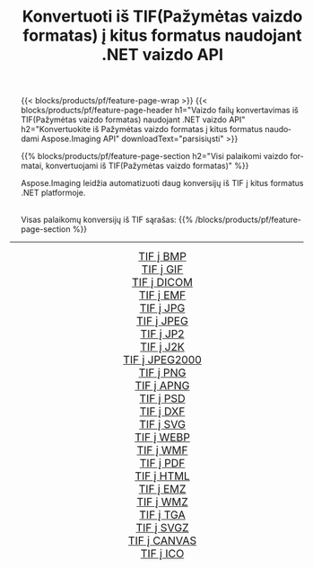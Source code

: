 ﻿---
title: Konvertuoti iš TIF(Pažymėtas vaizdo formatas) į kitus formatus naudojant .NET vaizdo API 
weight: 3920
url: /lt/net/conversion/from/tif 
lang: lt
langdirlevel: 2
locales: zh-hans,ja,it,ru,de,es,fr,nl,id,lt,pl,pt,vi,tr,ko,zh-hant,ar,hi,th,sv,cs,uk,he
description: Naudodami Aspose.Imaging galite lengvai konvertuoti iš TIF(Pažymėtas vaizdo formatas) į kitus formatus
---

{{< blocks/products/pf/feature-page-wrap >}}
{{< blocks/products/pf/feature-page-header h1="Vaizdo failų konvertavimas iš TIF(Pažymėtas vaizdo formatas) naudojant .NET vaizdo API" h2="Konvertuokite iš Pažymėtas vaizdo formatas į kitus formatus naudodami Aspose.Imaging API" downloadText="parsisiųsti" >}}


{{% blocks/products/pf/feature-page-section  h2="Visi palaikomi vaizdo formatai, konvertuojami iš TIF(Pažymėtas vaizdo formatas)" %}}
<p align=justify>Aspose.Imaging leidžia automatizuoti daug konversijų iš TIF į kitus formatus .NET platformoje. </p>
<br/>
Visas palaikomų konversijų iš TIF sąrašas:
{{% /blocks/products/pf/feature-page-section %}}
<div class="container-fluid productfamilypage bg-gray">
    <div class="convertypes bg-gray agp-content section">
        <div class="container">
		<hr style="margin-left:-20px;"/>
		<div class="row other-converters" style="gap: 10px;font-size: 19px;text-align:center;">
		    <div class='col-md-2 other-converter remove-lp remove-rp'><a href="/imaging/lt/net/conversion/tif-to-bmp" style="padding:15px;">TIF į BMP</a></div><div class='col-md-2 other-converter remove-lp remove-rp'><a href="/imaging/lt/net/conversion/tif-to-gif" style="padding:15px;">TIF į GIF</a></div><div class='col-md-2 other-converter remove-lp remove-rp'><a href="/imaging/lt/net/conversion/tif-to-dicom" style="padding:15px;">TIF į DICOM</a></div><div class='col-md-2 other-converter remove-lp remove-rp'><a href="/imaging/lt/net/conversion/tif-to-emf" style="padding:15px;">TIF į EMF</a></div><div class='col-md-2 other-converter remove-lp remove-rp'><a href="/imaging/lt/net/conversion/tif-to-jpg" style="padding:15px;">TIF į JPG</a></div><div class='col-md-2 other-converter remove-lp remove-rp'><a href="/imaging/lt/net/conversion/tif-to-jpeg" style="padding:15px;">TIF į JPEG</a></div><div class='col-md-2 other-converter remove-lp remove-rp'><a href="/imaging/lt/net/conversion/tif-to-jp2" style="padding:15px;">TIF į JP2</a></div><div class='col-md-2 other-converter remove-lp remove-rp'><a href="/imaging/lt/net/conversion/tif-to-j2k" style="padding:15px;">TIF į J2K</a></div><div class='col-md-2 other-converter remove-lp remove-rp'><a href="/imaging/lt/net/conversion/tif-to-jpeg2000" style="padding:15px;">TIF į JPEG2000</a></div><div class='col-md-2 other-converter remove-lp remove-rp'><a href="/imaging/lt/net/conversion/tif-to-png" style="padding:15px;">TIF į PNG</a></div><div class='col-md-2 other-converter remove-lp remove-rp'><a href="/imaging/lt/net/conversion/tif-to-apng" style="padding:15px;">TIF į APNG</a></div><div class='col-md-2 other-converter remove-lp remove-rp'><a href="/imaging/lt/net/conversion/tif-to-psd" style="padding:15px;">TIF į PSD</a></div><div class='col-md-2 other-converter remove-lp remove-rp'><a href="/imaging/lt/net/conversion/tif-to-dxf" style="padding:15px;">TIF į DXF</a></div><div class='col-md-2 other-converter remove-lp remove-rp'><a href="/imaging/lt/net/conversion/tif-to-svg" style="padding:15px;">TIF į SVG</a></div><div class='col-md-2 other-converter remove-lp remove-rp'><a href="/imaging/lt/net/conversion/tif-to-webp" style="padding:15px;">TIF į WEBP</a></div><div class='col-md-2 other-converter remove-lp remove-rp'><a href="/imaging/lt/net/conversion/tif-to-wmf" style="padding:15px;">TIF į WMF</a></div><div class='col-md-2 other-converter remove-lp remove-rp'><a href="/imaging/lt/net/conversion/tif-to-pdf" style="padding:15px;">TIF į PDF</a></div><div class='col-md-2 other-converter remove-lp remove-rp'><a href="/imaging/lt/net/conversion/tif-to-html" style="padding:15px;">TIF į HTML</a></div><div class='col-md-2 other-converter remove-lp remove-rp'><a href="/imaging/lt/net/conversion/tif-to-emz" style="padding:15px;">TIF į EMZ</a></div><div class='col-md-2 other-converter remove-lp remove-rp'><a href="/imaging/lt/net/conversion/tif-to-wmz" style="padding:15px;">TIF į WMZ</a></div><div class='col-md-2 other-converter remove-lp remove-rp'><a href="/imaging/lt/net/conversion/tif-to-tga" style="padding:15px;">TIF į TGA</a></div><div class='col-md-2 other-converter remove-lp remove-rp'><a href="/imaging/lt/net/conversion/tif-to-svgz" style="padding:15px;">TIF į SVGZ</a></div><div class='col-md-2 other-converter remove-lp remove-rp'><a href="/imaging/lt/net/conversion/tif-to-canvas" style="padding:15px;">TIF į CANVAS</a></div><div class='col-md-2 other-converter remove-lp remove-rp'><a href="/imaging/lt/net/conversion/tif-to-ico" style="padding:15px;">TIF į ICO</a></div>
                </div>
        </div>
    </div>
</div>
<br/>

